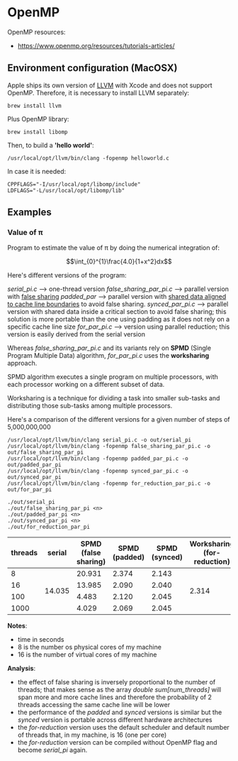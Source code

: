 # OpenMP

OpenMP resources:

- https://www.openmp.org/resources/tutorials-articles/


## Environment configuration (MacOSX)

Apple ships its own version of [LLVM](https://llvm.org/) with Xcode and does not support OpenMP. Therefore, it is necessary to install LLVM separately:

```
brew install llvm
```

Plus OpenMP library:

```
brew install libomp
```

Then, to build a __'hello world'__:

```
/usr/local/opt/llvm/bin/clang -fopenmp helloworld.c
```

In case it is needed:

```
CPPFLAGS="-I/usr/local/opt/libomp/include"
LDFLAGS="-L/usr/local/opt/libomp/lib"
```

## Examples

### Value of π

Program to estimate the value of π by doing the numerical integration of:

$$\int_{0}^{1}\frac{4.0}{1+x^2}dx$$

 
Here's different versions of the program:

_serial_pi.c_ --> one-thread version
_false_sharing_par_pi.c_ --> parallel version with [false sharing](http://www.nic.uoregon.edu/~khuck/ts/acumem-report/manual_html/ch06s07.html#:~:text=In%20OpenMP%20programs%20False%20sharing,thread%20local%20variables%20often%20helps.&text=Avoid%20writing%20to%20global%20data%20that%20is%20accessed%20from%20multiple%20threads.&text=Align%20shared%20global%20data%20to%20cache%20line%20boundaries.)
_padded_par_ --> parallel version with [shared data aligned to cache line boundaries](http://www.catb.org/esr/structure-packing/) to avoid false sharing.
_synced_par_pi.c_ --> parallel version with shared data inside a critical section to avoid false sharing; this solution is more portable than the one using padding as it does not rely on a specific cache line size
_for_par_pi.c_ --> version using parallel reduction; this version is easily derived from the serial version


Whereas _false_sharing_par_pi.c_ and its variants rely on __SPMD__ (Single Program Multiple Data) algorithm, _for_par_pi.c_ uses the __worksharing__ approach.

SPMD algorithm executes a single program on multiple processors, with each processor working on a different subset of data. 

Worksharing is a technique for dividing a task into smaller sub-tasks and distributing those sub-tasks among multiple processors.

Here's a comparison of the different versions for a given number of steps of 5,000,000,000

```
/usr/local/opt/llvm/bin/clang serial_pi.c -o out/serial_pi
/usr/local/opt/llvm/bin/clang -fopenmp false_sharing_par_pi.c -o out/false_sharing_par_pi
/usr/local/opt/llvm/bin/clang -fopenmp padded_par_pi.c -o out/padded_par_pi       
/usr/local/opt/llvm/bin/clang -fopenmp synced_par_pi.c -o out/synced_par_pi
/usr/local/opt/llvm/bin/clang -fopenmp for_reduction_par_pi.c -o out/for_par_pi   
```

```
./out/serial_pi
./out/false_sharing_par_pi <n>
./out/padded_par_pi <n>
./out/synced_par_pi <n>
./out/for_reduction_par_pi
```

<table>
    <thead>
        <tr>
            <th>threads</th>
            <th>serial</th>
            <th>SPMD (false sharing)</th>
            <th>SPMD (padded)</th>
            <th>SPMD (synced)</th>
            <th>Worksharing (for-reduction)</th>
            <th>divide and conquer</th>
        </tr>
    </thead>
    <tbody>
        <tr>
            <td>8</td>
            <td rowspan=5>14.035</td>
            <td>20.931</td>
            <td>2.374</td>
            <td>2.143</td>
            <td rowspan=5>2.314</td>
            <td rowspan=5>1.886</td>
        </tr>
        <tr>
            <td>16</td>
            <td>13.985</td>
            <td>2.090</td>
            <td>2.040</td>
        </tr>
        <tr>
            <td>100</td>
            <td>4.483</td>
            <td>2.120</td>
            <td>2.045</td>
        </tr>
        <tr>
            <td>1000</td>
            <td>4.029</td>
            <td>2.069</td>
            <td>2.045</td>
        </tr>
    </tbody>
</table>

__Notes__: 

- time in seconds
- 8 is the number os physical cores of my machine
- 16 is the number of virtual cores of my machine

__Analysis__:

- the effect of false sharing is inversely proportional to the number of threads; that makes sense as the array _double sum[num_threads]_ will span more and more cache lines and therefore the probability of 2 threads accessing the same cache line will be lower
- the performance of the _padded_ and _synced_ versions is similar but the _synced_ version is portable across different hardware architectures
- the _for-reduction_ version uses the default scheduler and default number of threads that, in my machine, is 16 (one per core)
- the _for-reduction_ version can be compiled without OpenMP flag and become _serial_pi_ again.
